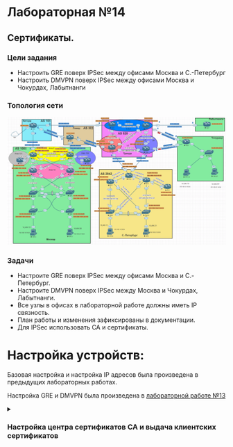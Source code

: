 # Лабораторная №14

## Сертификаты.

### Цели задания

- Настроить GRE поверх IPSec между офисами Москва и С.-Петербург
- Настроить DMVPN поверх IPSec между офисами Москва и Чокурдах, Лабытнанги

### Топология сети

![](./img/lab_14.png)

### Задачи

- Настроите GRE поверх IPSec между офисами Москва и С.-Петербург.
- Настроите DMVPN поверх IPSec между Москва и Чокурдах, Лабытнанги.
- Все узлы в офисах в лабораторной работе должны иметь IP связность.
- План работы и изменения зафиксированы в документации.
- Для IPSec использовать CA и сертификаты.

# Настройка устройств:

Базовая настройка и настройка IP адресов была произведена в предыдущих лабораторных работах.

Настройка GRE и DMVPN была произведена в [лабораторной работе №13](../lab_13/README.md)

<details>

<summary><H3>Настройка центра сертификатов CA и выдача клиентских сертификатов</H3></summary>

В качестве CA-сервера выберем маршрутизатор R20. На маршрутизаторе R20 настроен статический NAT и он доступен по внешнему адресу _128.249.190.3_
Также на маршрутизаторе R20 уже настроена синхронизация времени по протоколу NTP.

#### Настройка имени хоста и доменного имени

```
!
hostname R20CA
!
ip domain name otus.ru
!
ip http server
```

#### Генерация ключевой пары

```
crypto key generate rsa general-keys label R20CA modulus 2048 exportable
```

##### Key pair

!["Key pair"](./img/r20_key_pair.png)

#### Настройка CA-сервера на маршрутизаторе

```
!
crypto pki server R20CA
 database level complete
 no database archive
 issuer-name CN=R20CA, O=Otus, C=RU
 lifetime crl 24
!
crypto pki trustpoint R20CA
 revocation-check crl
 rsakeypair R20CA
!

```

##### R20CA Server

!["R20CA Server"](./img/r20_CA_server.png)

</details>
